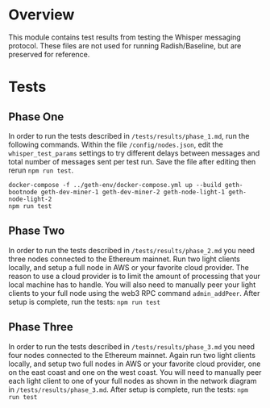 # Overview

This module contains test results from testing the Whisper messaging protocol. These files are not used for running Radish/Baseline, but are preserved for reference.

# Tests

## Phase One

In order to run the tests described in `/tests/results/phase_1.md`, run the following commands. Within the file `/config/nodes.json`, edit the `whisper_test_params` settings to try different delays between messages and total number of messages sent per test run. Save the file after editing then rerun `npm run test`.

```
docker-compose -f ../geth-env/docker-compose.yml up --build geth-bootnode geth-dev-miner-1 geth-dev-miner-2 geth-node-light-1 geth-node-light-2
npm run test
```

## Phase Two

In order to run the tests described in `/tests/results/phase_2.md` you need three nodes connected to the Ethereum mainnet. Run two light clients locally, and setup a full node in AWS or your favorite cloud provider. The reason to use a cloud provider is to limit the amount of processing that your local machine has to handle. You will also need to manually peer your light clients to your full node using the web3 RPC command `admin_addPeer`. After setup is complete, run the tests: `npm run test`

## Phase Three

In order to run the tests described in `/tests/results/phase_3.md` you need four nodes connected to the Ethereum mainnet. Again run two light clients locally, and setup two full nodes in AWS or your favorite cloud provider, one on the east coast and one on the west coast. You will need to manually peer each light client to one of your full nodes as shown in the network diagram in `/tests/results/phase_3.md`. After setup is complete, run the tests: `npm run test`
